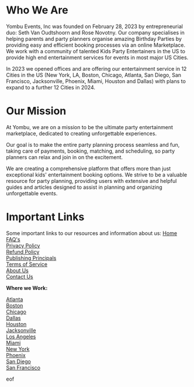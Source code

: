 # Who We Are
Yombu Events, Inc was founded on February 28, 2023 by entrepreneurial duo: Seth Van Oudtshoorn and Rose Novotny. Our company specialises in helping parents and party planners organise amazing Birthday Parties by providing easy and efficient booking processes via an online Marketplace. We work with a community of talented Kids Party Entertainers in the US to provide high end entertainment services for events in most major US Cities.

In 2023 we opened offices and are offering our entertainment service in 12 Cities in the US (New York, LA, Boston, Chicago, Atlanta, San Diego, San Francisco, Jacksonville, Phoenix, Miami, Houston and Dallas) with plans to expand to a further 12 Cities in 2024.

# Our Mission
At Yombu, we are on a mission to be the ultimate party entertainment marketplace, dedicated to creating unforgettable experiences.

Our goal is to make the entire party planning process seamless and fun, taking care of payments, booking, matching, and scheduling, so party planners can relax and join in on the excitement.

We are creating a comprehensive platform that offers more than just exceptional kids' entertainment booking options. We strive to be a valuable resource for party planning, providing users with extensive and helpful guides and articles designed to assist in planning and organizing unforgettable events.

# Important Links
Some important links to our resources and information about us:
<a href="https://yombu.com/">Home</a><br />
<a href="https://yombu.com/faq/">FAQ's</a><br />
<a href="https://yombu.com/faq/general/privacy-policy/">Privacy Policy</a><br />
<a href="https://yombu.com/faq/general/refund-policy/">Refund Policy</a><br />
<a href="https://yombu.com/faq/general/publishing-principals/">Publishing Principals</a><br />
<a href="https://yombu.com/faq/general/terms-of-service/">Terms of Service</a><br />
<a href="https://yombu.com/about-us/">About Us</a><br />
<a href="https://yombu.com/contact-us/">Contact Us</a></p>

<p><b>Where we Work:</b>

<p><a href="https://yombu.com/us/atlanta/">Atlanta</a><br />
<a href="https://yombu.com/us/boston/">Boston</a><br />
<a href="https://yombu.com/us/chicago/">Chicago</a><br />
<a href="https://yombu.com/us/dallas/">Dallas</a><br />
<a href="https://yombu.com/us/houston/">Houston</a><br />
<a href="https://yombu.com/us/jacksonville/">Jacksonville</a><br />
<a href="https://yombu.com/us/los-angeles/">Los Angeles</a><br />
<a href="https://yombu.com/us/miami/">Miami</a><br />
<a href="https://yombu.com/us/new-york/">New York</a><br />
<a href="https://yombu.com/us/phoenix/">Phoenix</a><br />
<a href="https://yombu.com/us/san-diego/">San Diego</a><br />
<a href="https://yombu.com/us/san-francisco/">San Francisco</a></p>

eof
